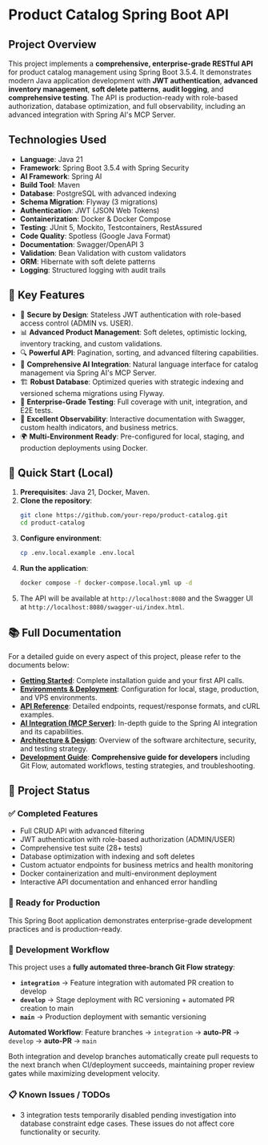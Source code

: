 # Product Catalog Spring Boot API

## Project Overview
This project implements a **comprehensive, enterprise-grade RESTful API** for product catalog management using Spring Boot 3.5.4. It demonstrates modern Java application development with **JWT authentication**, **advanced inventory management**, **soft delete patterns**, **audit logging**, and **comprehensive testing**. The API is production-ready with role-based authorization, database optimization, and full observability, including an advanced integration with Spring AI's MCP Server.

## Technologies Used
* **Language**: Java 21
* **Framework**: Spring Boot 3.5.4 with Spring Security
* **AI Framework**: Spring AI
* **Build Tool**: Maven
* **Database**: PostgreSQL with advanced indexing
* **Schema Migration**: Flyway (3 migrations)
* **Authentication**: JWT (JSON Web Tokens)
* **Containerization**: Docker & Docker Compose
* **Testing**: JUnit 5, Mockito, Testcontainers, RestAssured
* **Code Quality**: Spotless (Google Java Format)
* **Documentation**: Swagger/OpenAPI 3
* **Validation**: Bean Validation with custom validators
* **ORM**: Hibernate with soft delete patterns
* **Logging**: Structured logging with audit trails

## 🚀 Key Features
* 🔐 **Secure by Design**: Stateless JWT authentication with role-based access control (ADMIN vs. USER).
* 📊 **Advanced Product Management**: Soft deletes, optimistic locking, inventory tracking, and custom validations.
* 🔍 **Powerful API**: Pagination, sorting, and advanced filtering capabilities.
* 🤖 **Comprehensive AI Integration**: Natural language interface for catalog management via Spring AI's MCP Server.
* 🏗️ **Robust Database**: Optimized queries with strategic indexing and versioned schema migrations using Flyway.
* 🧪 **Enterprise-Grade Testing**: Full coverage with unit, integration, and E2E tests.
* 📖 **Excellent Observability**: Interactive documentation with Swagger, custom health indicators, and business metrics.
* 🌍 **Multi-Environment Ready**: Pre-configured for local, staging, and production deployments using Docker.

## 🚀 Quick Start (Local)

1.  **Prerequisites**: Java 21, Docker, Maven.
2.  **Clone the repository**:
    ```bash
    git clone https://github.com/your-repo/product-catalog.git
    cd product-catalog
    ```
3.  **Configure environment**:
    ```bash
    cp .env.local.example .env.local
    ```
4.  **Run the application**:
    ```bash
    docker compose -f docker-compose.local.yml up -d
    ```
5.  The API will be available at `http://localhost:8080` and the Swagger UI at `http://localhost:8080/swagger-ui/index.html`.

## 📚 Full Documentation

For a detailed guide on every aspect of this project, please refer to the documents below:

* [**Getting Started**](./docs/01-GETTING_STARTED.md): Complete installation guide and your first API calls.
* [**Environments & Deployment**](./docs/02-ENVIRONMENTS.md): Configuration for local, stage, production, and VPS environments.
* [**API Reference**](./docs/03-API_REFERENCE.md): Detailed endpoints, request/response formats, and cURL examples.
* [**AI Integration (MCP Server)**](./docs/04-MCP_SERVER_AI_INTEGRATION.md): In-depth guide to the Spring AI integration and its capabilities.
* [**Architecture & Design**](./docs/05-ARCHITECTURE_AND_DESIGN.md): Overview of the software architecture, security, and testing strategy.
* [**Development Guide**](./docs/06-DEVELOPMENT_GUIDE.md): **Comprehensive guide for developers** including Git Flow, automated workflows, testing strategies, and troubleshooting.

## 📝 Project Status

### ✅ **Completed Features**
- Full CRUD API with advanced filtering
- JWT authentication with role-based authorization (ADMIN/USER)
- Comprehensive test suite (28+ tests)
- Database optimization with indexing and soft deletes
- Custom actuator endpoints for business metrics and health monitoring
- Docker containerization and multi-environment deployment
- Interactive API documentation and enhanced error handling

### 🎯 **Ready for Production**
This Spring Boot application demonstrates enterprise-grade development practices and is production-ready.

### 🔄 **Development Workflow**
This project uses a **fully automated three-branch Git Flow strategy**:
- **`integration`** → Feature integration with automated PR creation to develop
- **`develop`** → Stage deployment with RC versioning + automated PR creation to main  
- **`main`** → Production deployment with semantic versioning

**Automated Workflow**: Feature branches → `integration` → **auto-PR** → `develop` → **auto-PR** → `main`

Both integration and develop branches automatically create pull requests to the next branch when CI/deployment succeeds, maintaining proper review gates while maximizing development velocity.

### 📋 **Known Issues / TODOs**
- 3 integration tests temporarily disabled pending investigation into database constraint edge cases. These issues do not affect core functionality or security.